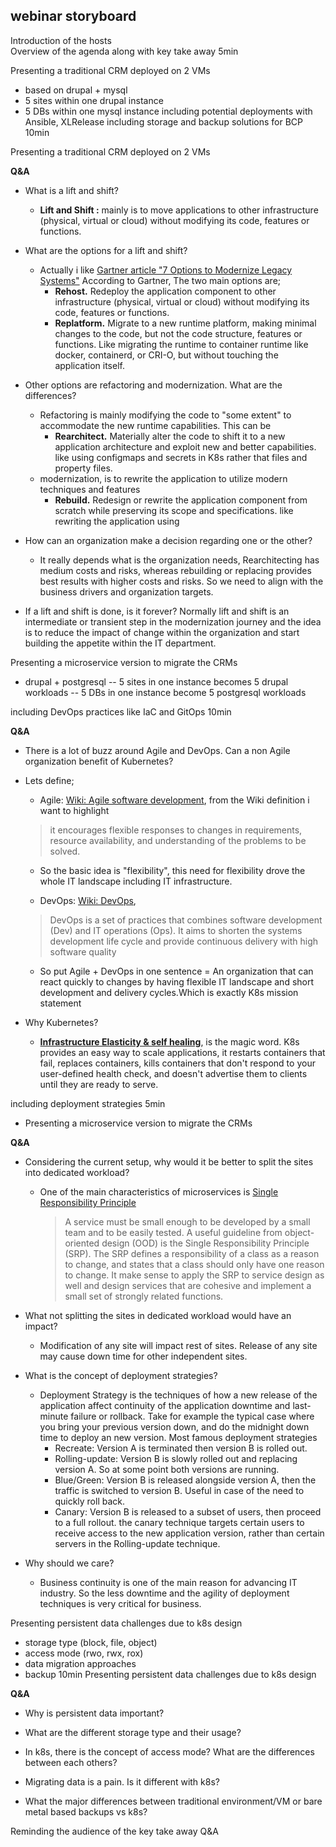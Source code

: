 ## webinar storyboard

Introduction of the hosts                                                
Overview of the agenda along with key take away                         5min

Presenting a traditional CRM deployed on 2 VMs                          
 - based on drupal + mysql
 - 5 sites within one drupal instance
 - 5 DBs within one mysql instance
including potential deployments with Ansible, XLRelease
including storage and backup solutions for BCP                          10min

Presenting a traditional CRM deployed on 2 VMs                          

**Q&A**
 - What is a lift and shift?
	 - **Lift and Shift :** mainly is to move applications to other infrastructure (physical, virtual or cloud) without modifying its code, features or functions.
- What are the options for a lift and shift?
	- Actually i like [Gartner article "7 Options to Modernize Legacy Systems"](https://www.gartner.com/smarterwithgartner/7-options-to-modernize-legacy-systems/)
    According to Gartner, The two main options are;
      - **Rehost.** Redeploy the application component to other infrastructure (physical, virtual or cloud) without modifying its code, features or functions.
      - **Replatform.** Migrate to a new runtime platform, making minimal changes to the code, but not the code structure, features or functions. Like migrating the runtime  to container runtime like docker, containerd, or CRI-O, but without touching the application itself.

- Other options are refactoring and modernization. What are the differences?
  - Refactoring is mainly modifying the code to "some extent" to accommodate the new runtime capabilities.
   This can be
    - **Rearchitect.** Materially alter the code to shift it to a new application architecture and exploit new and better capabilities. like using configmaps and secrets in K8s rather that files and property files.
  - modernization, is to rewrite the application to utilize modern techniques and features
      - **Rebuild.** Redesign or rewrite the application component from scratch while preserving its scope and specifications. like rewriting the application using

- How can an organization make a decision regarding one or the other?
  - It really depends what is the organization needs, Rearchitecting has medium costs and risks, whereas rebuilding or replacing provides best results with higher costs and risks. So we need to align with the business drivers and organization targets.

- If a lift and shift is done, is it forever?
Normally lift and shift is an intermediate or transient step in the modernization journey and the idea is to reduce the impact of change within the organization and start building the appetite within the IT department.  

Presenting a microservice version to migrate the CRMs         
- drupal + postgresql
-- 5 sites in one instance becomes 5 drupal workloads
-- 5 DBs in one instance become 5 postgresql workloads                  

including DevOps practices like IaC and GitOps                          10min

**Q&A**
- There is a lot of buzz around Agile and DevOps. Can a non Agile organization benefit of Kubernetes?

- Lets define;
	- Agile: [Wiki: Agile software development](https://en.wikipedia.org/wiki/Agile_software_development), from the Wiki definition i want to highlight
  > it encourages flexible responses to changes in requirements, resource availability, and understanding of the problems to be solved.

  - So the basic idea is "flexibility", this need for flexibility drove the whole IT landscape including IT infrastructure.

  - DevOps: [Wiki: DevOps](https://en.wikipedia.org/wiki/DevOps),
  > DevOps is a set of practices that combines software development (Dev) and IT operations (Ops). It aims to shorten the systems development life cycle and provide continuous delivery with high software quality

  - So put Agile + DevOps in one sentence = An organization that can react quickly to changes by having flexible IT landscape and short development and delivery cycles.Which is exactly K8s mission statement

- Why Kubernetes?

  - [**Infrastructure Elasticity & self healing**](https://kubernetes.io/docs/concepts/overview/what-is-kubernetes/), is the magic word. K8s provides an easy way to scale applications, it restarts containers that fail, replaces containers, kills containers that don't respond to your user-defined health check, and doesn't advertise them to clients until they are ready to serve.


including deployment strategies                                         5min

- Presenting a microservice version to migrate the CRMs

**Q&A**

- Considering the current setup, why would it be better to split the sites into dedicated workload?

  - One of the main characteristics of microservices is [Single Responsibility Principle](https://microservices.io/patterns/decomposition/decompose-by-business-capability)

    > A service must be small enough to be developed by a small team and to be easily tested. A useful guideline from object-oriented design (OOD) is the Single Responsibility Principle (SRP). The SRP defines a responsibility of a class as a reason to change, and states that a class should only have one reason to change. It make sense to apply the SRP to service design as well and design services that are cohesive and implement a small set of strongly related functions.

- What not splitting the sites in dedicated workload would have an impact?

  - Modification of any site will impact rest of sites. Release of any site may cause down time for other independent sites.

- What is the concept of deployment strategies?
  - Deployment Strategy is the techniques of how a new release of the application affect continuity of the application downtime and last-minute failure or rollback. Take for example the typical case where you bring your previous version down, and do the midnight down time to deploy an new version.
  Most famous deployment strategies
    - Recreate: Version A is terminated then version B is rolled out.
    - Rolling-update: Version B is slowly rolled out and replacing version A. So at some point both versions are running.
    - Blue/Green: Version B is released alongside version A, then the traffic is switched to version B. Useful in case of the need to quickly roll back.
    - Canary: Version B is released to a subset of users, then proceed to a full rollout. the canary technique targets certain users to receive access to the new application version, rather than certain servers in the Rolling-update technique.

- Why should we care?
  - Business continuity is one of the main reason for advancing IT industry. So the less downtime and the agility of deployment techniques is very critical for business.

Presenting persistent data challenges due to k8s design
- storage type (block, file, object)
- access mode (rwo, rwx, rox)
- data migration approaches
- backup                                                                10min
Presenting persistent data challenges due to k8s design

**Q&A**
- Why is persistent data important?

- What are the different storage type and their usage?

- In k8s, there is the concept of access mode? What are the differences between each others?

- Migrating data is a pain. Is it different with k8s?

- What the major differences between traditional environment/VM or bare metal based backups vs k8s?

Reminding the audience of the key take away
Q&A
